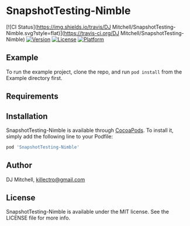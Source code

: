 # SnapshotTesting-Nimble

[![CI Status](https://img.shields.io/travis/DJ Mitchell/SnapshotTesting-Nimble.svg?style=flat)](https://travis-ci.org/DJ Mitchell/SnapshotTesting-Nimble)
[![Version](https://img.shields.io/cocoapods/v/SnapshotTesting-Nimble.svg?style=flat)](https://cocoapods.org/pods/SnapshotTesting-Nimble)
[![License](https://img.shields.io/cocoapods/l/SnapshotTesting-Nimble.svg?style=flat)](https://cocoapods.org/pods/SnapshotTesting-Nimble)
[![Platform](https://img.shields.io/cocoapods/p/SnapshotTesting-Nimble.svg?style=flat)](https://cocoapods.org/pods/SnapshotTesting-Nimble)

## Example

To run the example project, clone the repo, and run `pod install` from the Example directory first.

## Requirements

## Installation

SnapshotTesting-Nimble is available through [CocoaPods](https://cocoapods.org). To install
it, simply add the following line to your Podfile:

```ruby
pod 'SnapshotTesting-Nimble'
```

## Author

DJ Mitchell, killectro@gmail.com

## License

SnapshotTesting-Nimble is available under the MIT license. See the LICENSE file for more info.
